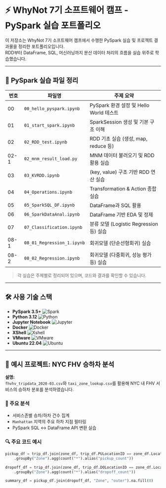 # ⚡ WhyNot 7기 소프트웨어 캠프 - PySpark 실습 포트폴리오

이 저장소는 WhyNot 7기 소프트웨어 캠프에서 수행한 PySpark 실습 및 프로젝트 결과물을 정리한 포트폴리오입니다.  
RDD부터 DataFrame, SQL, 머신러닝까지 분산 데이터 처리의 흐름을 실습 위주로 학습했습니다.

---

## 📂 PySpark 실습 파일 정리

| 번호 | 파일명                           | 주제 요약                             |
|------|----------------------------------|----------------------------------------|
| 00   | `00_hello_pyspark.ipynb`         | PySpark 환경 설정 및 Hello World 테스트 |
| 01   | `01_start_spark.ipynb`           | SparkSession 생성 및 기본 구조 이해      |
| 02   | `02_RDD_test.ipynb`              | RDD 기초 실습 (생성, map, reduce 등)     |
| 02-1 | `02_mnm_result_load.py`          | MNM 데이터 불러오기 및 RDD 활용 실습     |
| 03   | `03_KVRDD.ipynb`                 | (key, value) 구조 기반 RDD 연산 실습     |
| 04   | `04_Operations.ipynb`            | Transformation & Action 종합 실습       |
| 05   | `05_SparkSQL_DF.ipynb`           | DataFrame과 SQL 활용                    |
| 06   | `06_SparkDataAnal.ipynb`         | DataFrame 기반 EDA 및 정제              |
| 07   | `07_Classification.ipynb`        | 분류 모델 (Logistic Regression 등) 실습 |
| 08-1 | `08_01_Regression_1.ipynb`       | 회귀모델 (단순선형회귀) 실습            |
| 08-2 | `08_02_Regression.ipynb`         | 회귀모델 (다중회귀, 성능 평가 등) 실습  |
> 각 실습은 주제별로 정리되어 있으며, 코드와 결과를 확인할 수 있습니다.

---

## 🛠 사용 기술 스택

- **PySpark 3.5+**
  ![Spark](https://img.shields.io/badge/PySpark-EE7C15?logo=apachespark&logoColor=white)
- **Python 3.12** ![Python](https://img.shields.io/badge/Python-3776AB?logo=python&logoColor=white)
- **Jupyter Notebook** ![Jupyter](https://img.shields.io/badge/Jupyter-F37626?logo=jupyter&logoColor=white)
- **Docker** ![Docker](https://img.shields.io/badge/Docker-2496ED?logo=docker&logoColor=white)
- **XShell** ![Xshell](https://img.shields.io/badge/Xshell-DC1F29?logo=gnu-bash&logoColor=white)
- **VMware**  ![VMware](https://img.shields.io/badge/VMware-607078?logo=vmware&logoColor=white)
- **Ubuntu 22.04** ![Ubuntu](https://img.shields.io/badge/Ubuntu-E95420?logo=ubuntu&logoColor=white)

---

## 🚀 예시 프로젝트: NYC FHV 승하차 분석

**설명:**  
`fhvhv_tripdata_2020-03.csv`와 `taxi_zone_lookup.csv`를 활용해 NYC 내 FHV 서비스의 승하차 분포를 분석하였습니다.

### 📌 주요 분석
- 서비스존별 승차/하차 건수 집계
- `Manhattan` 지역의 주요 하차 지점 필터링
- PySpark SQL ↔ DataFrame API 변환 실습

### 🔍 주요 코드 예시

```python
pickup_df = trip_df.join(zone_df, trip_df.PULocationID == zone_df.LocationID) \
    .groupBy("Zone").agg(count("*").alias("pickup_count"))

dropoff_df = trip_df.join(zone_df, trip_df.DOLocationID == zone_df.LocationID) \
    .groupBy("Zone").agg(count("*").alias("dropoff_count"))

summary_df = pickup_df.join(dropoff_df, "Zone", "outer").na.fill(0)


